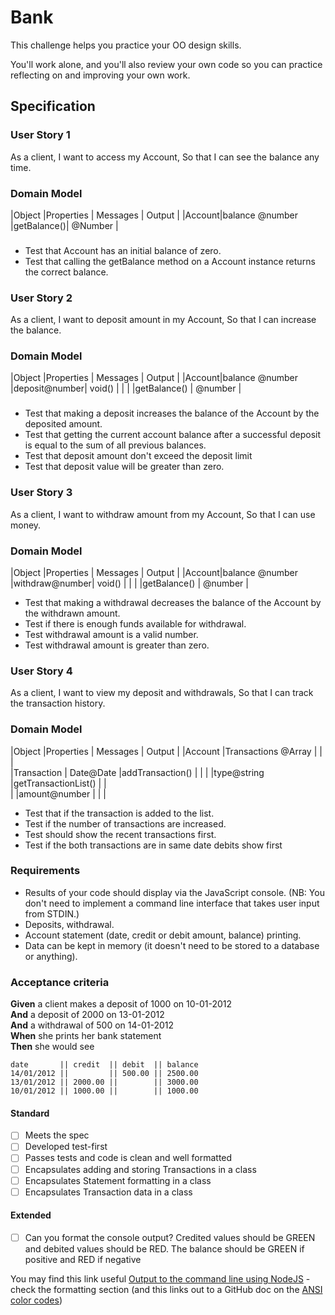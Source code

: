 # Bank

This challenge helps you practice your OO design skills.

You'll work alone, and you'll also review your own code so you can practice reflecting on and improving your own work.

## Specification
### User Story 1 
As a client, 
I want to access my Account,
So that I can see the balance any time.

### Domain Model

|Object |Properties	     | Messages	  | Output    |
|Account|balance @number |getBalance()|	@Number   |

###
* Test that Account has an initial balance of zero.
* Test that calling the getBalance method on a Account instance returns the correct balance.

### User Story 2
As a client, 
I want to deposit amount in my Account,
So that I can increase the balance.

### Domain Model

|Object |Properties	     | Messages	    | Output      |
|Account|balance @number |deposit@number|	void()    |
|       |                |getBalance()  |	@number   |

###
* Test that making a deposit increases the balance of the Account by the deposited amount.
* Test that getting the current account balance after a successful deposit is equal to the sum of all previous balances.
* Test that deposit amount don't exceed the deposit limit
* Test that deposit value will be greater than zero.

### User Story 3
As a client, 
I want to withdraw amount from my Account,
So that I can use money.

### Domain Model

|Object |Properties	     | Messages	    | Output      |
|Account|balance @number |withdraw@number|	void()    |
|       |                |getBalance()  |	@number   |


* Test that making a withdrawal decreases the balance of the Account by the withdrawn amount.
* Test if there is enough funds available for withdrawal. 
* Test withdrawal amount is a valid number.
* Test withdrawal amount is greater than zero.

### User Story 4
As a client,
I want to view my deposit and withdrawals,
So that I can track the transaction history.

### Domain Model

|Object       |Properties	       | Messages	         |  Output    |
|Account      |Transactions @Array |                     |            |      
|Transaction  | Date@Date          |addTransaction()     |	          |
|             |type@string         |getTransactionList() |            |            
|             |amount@number       |                     |            |

* Test that if the transaction is added to the list.
* Test if the number of transactions are increased.
* Test should show the recent transactions first.
* Test if the both transactions are in same date debits show first


### Requirements

* Results of your code should display via the JavaScript console.  (NB: You don't need to implement a command line interface that takes user input from STDIN.)
* Deposits, withdrawal.
* Account statement (date, credit or debit amount, balance) printing.
* Data can be kept in memory (it doesn't need to be stored to a database or anything).

### Acceptance criteria

**Given** a client makes a deposit of 1000 on 10-01-2012  
**And** a deposit of 2000 on 13-01-2012  
**And** a withdrawal of 500 on 14-01-2012  
**When** she prints her bank statement  
**Then** she would see

```
date       || credit  || debit  || balance
14/01/2012 ||         || 500.00 || 2500.00
13/01/2012 || 2000.00 ||        || 3000.00
10/01/2012 || 1000.00 ||        || 1000.00
```


#### Standard
- [ ] Meets the spec
- [ ] Developed test-first
- [ ] Passes tests and code is clean and well formatted
- [ ] Encapsulates adding and storing Transactions in a class
- [ ] Encapsulates Statement formatting in a class
- [ ] Encapsulates Transaction data in a class

#### Extended
- [ ] Can you format the console output?  Credited values should be GREEN and debited values should be RED.  The balance should be GREEN if positive and RED if negative

You may find this link useful [Output to the command line using NodeJS](https://nodejs.dev/en/learn/output-to-the-command-line-using-nodejs/) - check the formatting section (and this links out to a GitHub doc on the [ANSI color codes](https://gist.github.com/iamnewton/8754917))
